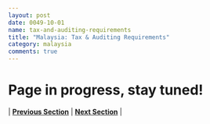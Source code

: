 ```yaml
---
layout: post
date: 0049-10-01
name: tax-and-auditing-requirements
title: "Malaysia: Tax & Auditing Requirements"
category: malaysia
comments: true
---
```


# Page in progress, stay tuned!



| **[Previous Section]( https://neo-project.github.io/global-blockchain-compliance-hub//malaysia/malaysia-team-member-nationality-requirements.html)** | **[Next Section]( https://neo-project.github.io/global-blockchain-compliance-hub//malaysia/malaysia-governing-by-law.html)** |
